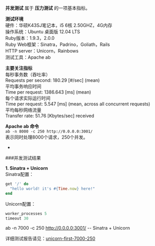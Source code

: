 **并发测试** 属于 **压力测试** 的一项基本指标。  

**测试环境**  
硬件：华硕K43SJ笔记本，i5 6核 2.50GHZ，4G内存  
操作系统：Ubuntu 桌面版 12.04 LTS  
Ruby版本：1.9.3，2.0.0  
Ruby Web框架：Sinatra，Padrino，Goliath，Rails   
HTTP server：Unicorn，Rainbows    
测试工具：Apache ab  

**主要关注指标**  
每秒事务数（吞吐率）  
Requests per second:    180.29 \[#/sec] (mean)   
平均事务响应时间   
Time per request:       1386.643 \[ms] (mean)    
每个请求实际运行时间  
Time per request:       5.547 \[ms] (mean, across all concurrent requests)   
平均每秒网络流量  
Transfer rate:          51.76 \[Kbytes/sec] received  

**Apache ab 命令**  
`ab -n 8000 -c 250 http://0.0.0.0:3001/`  
表示同时处理8000个请求，250个并发。

-

###并发测试结果  

**1. Sinatra + Unicorn**    
Sinatra配置：
```ruby
get '/' do
  "hello world! it's #{Time.now} here!"
end
```
Unicorn配置：
```ruby
worker_processes 5
timeout 30
```
ab -n 7000 -c 250 http://0.0.0.0:3001/  -- Sinatra + Unicorn

详细测试报告请见：[unicorn-first-7000-250](./test_report/unicorn-first-7000-250.txt)



 




